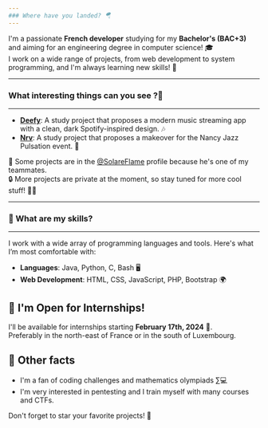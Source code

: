```yaml
---
### Where have you landed? 🪂  
---
```


I'm a passionate **French developer** studying for my **Bachelor's (BAC+3)** and aiming for an engineering degree in computer science! 🎓  
I work on a wide range of projects, from web development to system programming, and I'm always learning new skills! 🌱  

---
### What interesting things can you see ?📍  
---

- **[Deefy](https://github.com/Valentxn7/Deefy)**: A study project that proposes a modern music streaming app with a clean, dark Spotify-inspired design. 🎶  
- **[Nrv](https://github.com/SolareFlame/Nrv)**: A study project that proposes a makeover for the Nancy Jazz Pulsation event. 🎉  

🧷 Some projects are in the [@SolareFlame](https://github.com/SolareFlame) profile because he's one of my teammates.  
🔒 More projects are private at the moment, so stay tuned for more cool stuff! 🕵️‍♂️  

---
### 🔧 What are my skills?  
---

I work with a wide array of programming languages and tools. Here's what I’m most comfortable with:  
- **Languages**: Java, Python, C, Bash 🖥️  
- **Web Development**: HTML, CSS, JavaScript, PHP, Bootstrap 🌍  

## 🎯 I'm Open for Internships!  
I'll be available for internships starting **February 17th, 2024** 💼.  
Preferably in the north-east of France or in the south of Luxembourg.  

## 🌟 Other facts  
- I'm a fan of coding challenges and mathematics olympiads ∑💻  
- I'm very interested in pentesting and I train myself with many courses and CTFs.  

Don't forget to star your favorite projects! 🌟  
